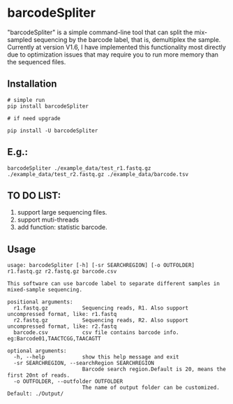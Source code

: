 # barcodeSpliter

"barcodeSpliter" is a simple command-line tool that can split the mix-sampled sequencing by the barcode label, that is, demultiplex the sample. Currently at version V1.6, I have implemented this functionality most directly due to optimization issues that may require you to run more memory than the sequenced files. 

## Installation

```
# simple run
pip install barcodeSpliter

# if need upgrade

pip install -U barcodeSpliter
```

## E.g.:

```
barcodeSpliter ./example_data/test_r1.fastq.gz ./example_data/test_r2.fastq.gz ./example_data/barcode.tsv
```

## TO DO LIST:

1. support large sequencing files.
2. support muti-threads
3. add function: statistic barcode.

## Usage

```
usage: barcodeSpliter [-h] [-sr SEARCHREGION] [-o OUTFOLDER] r1.fastq.gz r2.fastq.gz barcode.csv

This software can use barcode label to separate different samples in mixed-sample sequencing.

positional arguments:
  r1.fastq.gz           Sequencing reads, R1. Also support uncompressed format, like: r1.fastq
  r2.fastq.gz           Sequencing reads, R2. Also support uncompressed format, like: r2.fastq
  barcode.csv           csv file contains barcode info. eg:Barcode01,TAACTCGG,TAACAGTT

optional arguments:
  -h, --help            show this help message and exit
  -sr SEARCHREGION, --searchRegion SEARCHREGION
                        Barcode search region.Default is 20, means the first 20nt of reads.
  -o OUTFOLDER, --outfolder OUTFOLDER
                        The name of output folder can be customized. Default: ./Output/
```
